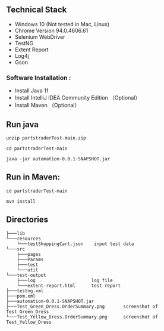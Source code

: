 ## Technical Stack
* Windows 10  (Not tested in Mac, Linux)
* Chrome Version 94.0.4606.61
* Selenium WebDriver 
* TestNG
* Extent Report
* Log4j
* Gson

### Software Installation :
* Install Java 11
* Install IntelliJ IDEA Community Edition （Optional）
* Install Maven （Optional）

## Run java 
```hash
unzip partstraderTest-main.zip
```
```hash
cd partstraderTest-main
```
```hash
java -jar automation-0.0.1-SNAPSHOT.jar
```

## Run in Maven:
```hash
cd partstraderTest-main
```
```hash
mvn install
```


## Directories
```hash
├───lib                    
└───resources              
    └───testShoppingCart.json    input test data
└───src 
    ├───pages      
    ├───Params      
    ├───test      
    └───util        
└───test-output
    ├───log                     log file
    └───extent-report.html      test report
├───testng.xml             
├───pom.xml
├───automation-0.0.1-SNAPSHOT.jar
├───Test_Green_Dress.OrderSummary.png       screenshot of Test_Green_Dress 
└───Test_Yellow_Dress.OrderSummary.png      screenshot of Test_Yellow_Dress